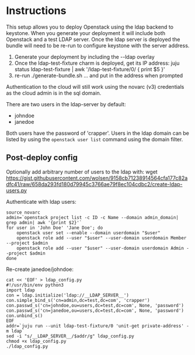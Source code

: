# Instructions

This setup allows you to deploy Openstack using the ldap backend
to keystone. When you generate your deployment it will include both
Openstack and a test LDAP server. Once the ldap server is deployed
the bundle will need to be re-run to configure keystone with the
server address.

1. Generate your deployment by including the --ldap overlay
2. Once the ldap-test-fixture charm is deployed, get its IP address:
   juju status ldap-test-fixture | awk '/ldap-test-fixture\/0/ { print $5 }'
3. re-run ./generate-bundle.sh ... and put in the address when prompted

Authentication to the cloud will still work using the novarc (v3) credentials
as the cloud admin is in the sql domain.

There are two users in the ldap-server by default:

  * johndoe
  * janedoe

Both users have the password of 'crapper'. Users in the ldap domain can be
listed by using the `openstack user list` command using the domain filter.


## Post-deploy config

Optionally add arbitrary number of users to the ldap with:
wget https://gist.githubusercontent.com/wolsen/9158cb71238914564cfa177c82adfc41/raw/658da293fd180d79945c3766ae79f8ec104cdbc2/create-ldap-users.py

Authenticate with ldap users:
```
source novarc
admin=`openstack project list -c ID -c Name --domain admin_domain| grep admin| awk '{print $2}'`
for user in 'John Doe' 'Jane Doe'; do
    openstack user set --enable --domain userdomain "$user" 
    openstack role add --user "$user" --user-domain userdomain Member --project $admin
    openstack role add --user "$user" --user-domain userdomain Admin --project $admin
done
```

Re-create janedoe/johndoe:
```
cat << 'EOF' > ldap_config.py
#!/usr/bin/env python3
import ldap
con = ldap.initialize('ldap://__LDAP_SERVER__')
con.simple_bind_s('cn=admin,dc=test,dc=com', 'crapper')
con.passwd_s('cn=johndoe,ou=users,dc=test,dc=com', None, 'password')
con.passwd_s('cn=janedoe,ou=users,dc=test,dc=com', None, 'password')
con.unbind_s()
EOF
addr=`juju run --unit ldap-test-fixture/0 'unit-get private-address' -m ldap`
sed -i "s/__LDAP_SERVER__/$addr/g" ldap_config.py
chmod +x ldap_config.py
./ldap_config.py
```
